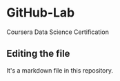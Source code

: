 # GitHub-Lab
Coursera Data Science Certification

## Editing the file

It's a markdown file in this repository.
